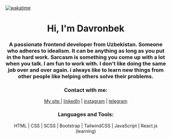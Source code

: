 [![wakatime](https://wakatime.com/badge/user/83f15fbe-84c2-49c2-ab88-3806c43296d9.svg)](https://wakatime.com/@83f15fbe-84c2-49c2-ab88-3806c43296d9)




<h1 align="center">Hi, I'm Davronbek</h1>

<h3 align="center">A passionate frontend developer from Uzbekistan. Someone who adheres to idealism. It can be anything as long as you put in the hard work. Sarcasm is something you come up with a lot when you talk. I am fun to work with. I don't like doing the same job over and over again. i always like to learn new things from other people like helping others solve their problems.</h3>



<h3 align="center">Contact with me:</h3>
<p align="center">
<a href="https://www.thedavron.uz" target="_blank" > My site </a> |
<a href="https://www.linkedin.com/in/davronbek-mamarasulov-bb583a308" target="_blank">linkedIn</a> | 
<a href="https://instagram.com/_davron_702" target="_blank">instagram</a> |
<a href="https://t.me/davron_702" target="_blank">telegram</a> 

</p>

<h3 align="center">Languages and Tools:</h3>
<p align="center"> HTML | CSS | SCSS | Bootstrap | TailwindCSS | JavaScript | React.js (learning) </p>

